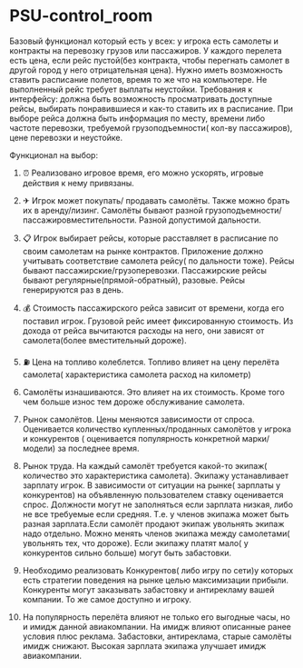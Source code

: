 # PSU-control_room

Базовый функционал который есть у всех:
у игрока есть самолеты и контракты на перевозку грузов или пассажиров. У каждого перелета есть цена, если рейс пустой(без контракта, чтобы перегнать самолет в другой город у него отрицательная цена). Нужно иметь возможность ставить расписание полетов, время то же что на компьютере. Не выполненный рейс требует выплаты неустойки.
Требования к интерфейсу: должна быть возможность просматривать доступные рейсы, выбирать понравившиеся и как-то ставить их в расписание. При выборе рейса должна быть информация по месту, времени либо частоте перевозки, требуемой грузоподъемности( кол-ву пассажиров), цене перевозки и неустойке.

Функционал на выбор:
1. ⏰ Реализовано игровое время, его можно ускорять, игровые действия к нему привязаны.

2. ✈ Игрок может покупать/ продавать самолёты. Также можно брать их в аренду/лизинг. Самолёты бывают разной грузоподъемности/пассажировместительности. Разной допустимой дальности.

3. 📋 Игрок выбирает рейсы, которые расставляет в расписание по своим самолетам на рынке контрактов. Приложение должно учитывать соответствие самолета рейсу( по дальности тоже). Рейсы бывают пассажирские/грузоперевозки. Пассажирские рейсы бывают регулярные(прямой-обратный), разовые. Рейсы генерируются раз в день.

4. 💰 Стоимость пассажирского рейса зависит от времени, когда его поставил игрок. Грузовой рейс имеет фиксированную стоимость. Из дохода от рейса вычитаются расходы на него, они зависят от самолета(более вместительный дороже).

5. ⛽ Цена на топливо колеблется. Топливо влияет на цену перелёта самолета( характеристика самолета расход на километр)

6. Самолёты изнашиваются. Это влияет на их стоимость. Кроме того чем больше износ тем дороже обслуживание самолета.

7. Рынок самолётов. Цены меняются зависимости от спроса. Оценивается количество купленных/проданных самолётов у игрока и конкурентов ( оценивается популярность конкретной марки/модели) за последнее время.

8. Рынок труда. На каждый самолёт требуется какой-то экипаж( количество это характеристика самолета). Экипажу устанавливает зарплату игрок. В зависимости от ситуации на рынке( зарплаты у конкурентов) на объявленную пользователем ставку оценивается спрос. Должности могут не заполняться если зарплата низкая, либо не все требуемые если средняя. Т.е. у членов экипажа может быть разная зарплата.Если самолёт продают экипаж увольнять экипаж надо отдельно. Можно менять членов экипажа между самолетами( увольнять тех, что дороже). Если экипажу платят мало( у конкурентов сильно больше) могут быть забастовки.

9. Необходимо реализовать Конкурентов( либо игру по сети)у которых есть стратегии поведения на рынке целью максимизации прибыли. Конкуренты могут заказывать забастовку и антирекламу вашей компании. То же самое доступно и игроку.

10. На популярность перелёта влияют не только его выгодные часы, но и имидж данной авиакомпании. На имидж влияют описанные ранее условия плюс реклама. Забастовки, антиреклама, старые самолёты имидж снижают. Высокая зарплата экипажа улучшает имидж авиакомпании.